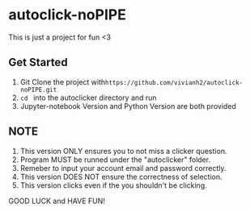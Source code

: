 # autoclick-noPIPE
This is just a project for fun <3

## Get Started
1. Git Clone the project with`https://github.com/vivianh2/autoclick-noPIPE.git`
2. `cd ` into the autoclicker directory and run
3. Jupyter-notebook Version and Python Version are both provided

## NOTE
1. This version ONLY ensures you to not miss a clicker question.
2. Program MUST be runned under the "autoclicker" folder.
3. Remeber to input your account email and password correctly.
4. This version DOES NOT ensure the correctness of selection.
5. This version clicks even if the you shouldn't be clicking.

GOOD LUCK and HAVE FUN!
